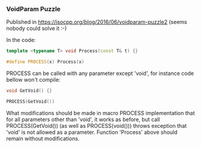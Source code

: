 ### VoidParam Puzzle

Published in https://isocpp.org/blog/2016/06/voidparam-puzzle2 (seems nobody could solve it :-)

In the code:

```C++
template <typename T> void Process(const T& t) {} 

#define PROCESS(x) Process(x)
```

PROCESS can be called with any parameter except 'void', for instance code bellow won't compile:

```C++
void GetVoid() {}

PROCESS(GetVoid())
```

What modifications should be made in macro PROCESS implementation that for all parameters other than 'void', it works as before,
but call PROCESS(GetVoid()) (as well as PROCESS(void())) throws exception that 'void' is not allowed as a parameter.
Function 'Process' above should remain without modifications.



